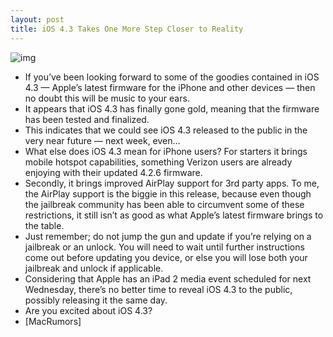 ```yaml
---
layout: post
title: iOS 4.3 Takes One More Step Closer to Reality
---
```

![img](http://media.idownloadblog.com/wp-content/uploads/2010/09/iPhone-Firmware.jpg)
* If you’ve been looking forward to some of the goodies contained in iOS 4.3 — Apple’s latest firmware for the iPhone and other devices — then no doubt this will be music to your ears.
* It appears that iOS 4.3 has finally gone gold, meaning that the firmware has been tested and finalized.
* This indicates that we could see iOS 4.3 released to the public in the very near future — next week, even…
* What else does iOS 4.3 mean for iPhone users? For starters it brings mobile hotspot capabilities, something Verizon users are already enjoying with their updated 4.2.6 firmware.
* Secondly, it brings improved AirPlay support for 3rd party apps. To me, the AirPlay support is the biggie in this release, because even though the jailbreak community has been able to circumvent some of these restrictions, it still isn’t as good as what Apple’s latest firmware brings to the table.
* Just remember; do not jump the gun and update if you’re relying on a jailbreak or an unlock. You will need to wait until further instructions come out before updating you device, or else you will lose both your jailbreak and unlock if applicable.
* Considering that Apple has an iPad 2 media event scheduled for next Wednesday, there’s no better time to reveal iOS 4.3 to the public, possibly releasing it the same day.
* Are you excited about iOS 4.3?
* [MacRumors]

